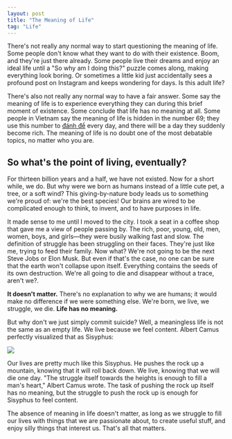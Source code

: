 ```yaml
---
layout: post
title: "The Meaning of Life"
tag: "Life"
---
```


There's not really any normal way to start questioning the meaning of life. Some people don't know what they want to do with their existence. Boom, and they're just there already. Some people live their dreams and enjoy an ideal life until a "So why am I doing this?" puzzle comes along, making everything look boring. Or sometimes a little kid just accidentally sees a profound post on Instagram and keeps wondering for days. Is this adult life?

There's also not really any normal way to have a fair answer. Some say the meaning of life is to experience everything they can during this brief moment of existence. Some conclude that life has no meaning at all. Some people in Vietnam say the meaning of life is hidden in the number 69; they use this number to [đánh đề](https://vi.wikipedia.org/wiki/S%E1%BB%91_%C4%91%E1%BB%81) every day, and there will be a day they suddenly become rich. The meaning of life is no doubt one of the most debatable topics, no matter who you are.

## So what's the point of living, eventually?

For thirteen billion years and a half, we have not existed. Now for a short while, we do. But why were we born as humans instead of a little cute pet, a tree, or a soft wind? This giving-by-nature body leads us to something we're proud of: we're the best species! Our brains are wired to be complicated enough to think, to invent, and to have purposes in life.

It made sense to me until I moved to the city. I took a seat in a coffee shop that gave me a view of people passing by. The rich, poor, young, old, men, women, boys, and girls—they were busily walking fast and slow. The definition of struggle has been struggling on their faces. They're just like me, trying to feed their family. Now what? We're not going to be the next Steve Jobs or Elon Musk. But even if that's the case, no one can be sure that the earth won't collapse upon itself. Everything contains the seeds of its own destruction. We're all going to die and disappear without a trace, aren't we?.

**It doesn't matter.** There's no explanation to why we are humans; it would make no difference if we were something else. We're born, we live, we struggle, we die. **Life has no meaning.**

But why don't we just simply commit suicide? Well, a meaningless life is not the same as an empty life. We live because we feel content. Albert Camus perfectly visualized that as Sisyphus:

![](/blog/images/2022/sisyphus.jpeg)

Our lives are pretty much like this Sisyphus. He pushes the rock up a mountain, knowing that it will roll back down. We live, knowing that we will die one day. "The struggle itself towards the heights is enough to fill a man's heart," Albert Camus wrote. The task of pushing the rock up itself has no meaning, but the struggle to push the rock up is enough for Sisyphus to feel content.

The absence of meaning in life doesn't matter, as long as we struggle to fill our lives with things that we are passionate about, to create useful stuff, and enjoy silly things that interest us. That's all that matters.

